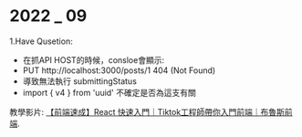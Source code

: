 # 2022 _ 09 
1.Have Qusetion:
 - 在抓API HOST的時候，consloe會顯示:
 - PUT http://localhost:3000/posts/1 404 (Not Found)
 - 導致無法執行 submittingStatus
 - import { v4 } from 'uuid' 不確定是否為這支有關 


教學影片:
[【前端速成】React 快速入門｜Tiktok工程師帶你入門前端｜布魯斯前端](https://www.youtube.com/watch?v=zqV7NIFGDrQ).
